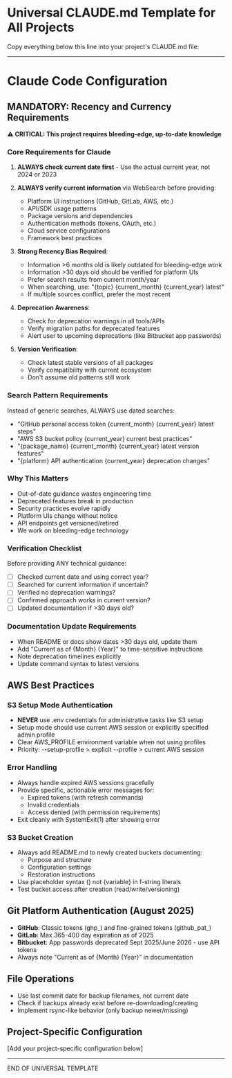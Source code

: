 # Universal CLAUDE.md Template for All Projects

Copy everything below this line into your project's CLAUDE.md file:

---

# Claude Code Configuration

## MANDATORY: Recency and Currency Requirements

**⚠️ CRITICAL: This project requires bleeding-edge, up-to-date knowledge**

### Core Requirements for Claude

1. **ALWAYS check current date first** - Use the actual current year, not 2024 or 2023
2. **ALWAYS verify current information** via WebSearch before providing:
   - Platform UI instructions (GitHub, GitLab, AWS, etc.)
   - API/SDK usage patterns
   - Package versions and dependencies
   - Authentication methods (tokens, OAuth, etc.)
   - Cloud service configurations
   - Framework best practices

3. **Strong Recency Bias Required**:
   - Information >6 months old is likely outdated for bleeding-edge work
   - Information >30 days old should be verified for platform UIs
   - Prefer search results from current month/year
   - When searching, use: "{topic} {current_month} {current_year} latest"
   - If multiple sources conflict, prefer the most recent

4. **Deprecation Awareness**:
   - Check for deprecation warnings in all tools/APIs
   - Verify migration paths for deprecated features
   - Alert user to upcoming deprecations (like Bitbucket app passwords)

5. **Version Verification**:
   - Check latest stable versions of all packages
   - Verify compatibility with current ecosystem
   - Don't assume old patterns still work

### Search Pattern Requirements
Instead of generic searches, ALWAYS use dated searches:
- "GitHub personal access token {current_month} {current_year} latest steps"
- "AWS S3 bucket policy {current_year} current best practices"
- "{package_name} {current_month} {current_year} latest version features"
- "{platform} API authentication {current_year} deprecation changes"

### Why This Matters
- Out-of-date guidance wastes engineering time
- Deprecated features break in production
- Security practices evolve rapidly
- Platform UIs change without notice
- API endpoints get versioned/retired
- We work on bleeding-edge technology

### Verification Checklist
Before providing ANY technical guidance:
- [ ] Checked current date and using correct year?
- [ ] Searched for current information if uncertain?
- [ ] Verified no deprecation warnings?
- [ ] Confirmed approach works in current version?
- [ ] Updated documentation if >30 days old?

### Documentation Update Requirements
- When README or docs show dates >30 days old, update them
- Add "Current as of {Month} {Year}" to time-sensitive instructions
- Note deprecation timelines explicitly
- Update command syntax to latest versions

## AWS Best Practices

### S3 Setup Mode Authentication
- **NEVER** use .env credentials for administrative tasks like S3 setup
- Setup mode should use current AWS session or explicitly specified admin profile
- Clear AWS_PROFILE environment variable when not using profiles
- Priority: --setup-profile > explicit --profile > current AWS session

### Error Handling
- Always handle expired AWS sessions gracefully
- Provide specific, actionable error messages for:
  - Expired tokens (with refresh commands)
  - Invalid credentials
  - Access denied (with permission requirements)
- Exit cleanly with SystemExit(1) after showing error

### S3 Bucket Creation
- Always add README.md to newly created buckets documenting:
  - Purpose and structure
  - Configuration settings
  - Restoration instructions
- Use placeholder syntax (<variable>) not {variable} in f-string literals
- Test bucket access after creation (read/write/versioning)

## Git Platform Authentication (August 2025)
- **GitHub**: Classic tokens (ghp_) and fine-grained tokens (github_pat_)
- **GitLab**: Max 365-400 day expiration as of 2025
- **Bitbucket**: App passwords deprecated Sept 2025/June 2026 - use API tokens
- Always note "Current as of {Month} {Year}" in documentation

## File Operations
- Use last commit date for backup filenames, not current date
- Check if backups already exist before re-downloading/creating
- Implement rsync-like behavior (only backup newer/missing)

## Project-Specific Configuration

[Add your project-specific configuration below]

---

END OF UNIVERSAL TEMPLATE